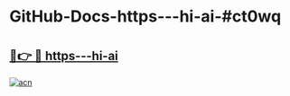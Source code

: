 # GitHub-Docs-https---hi-ai-#ct0wq

# <h2><a href="https://andorid.site?title=https---hi-ai&ref=07A">🔗👉 🔴 https---hi-ai</a></h2>

[![acn](https://github.com/user-attachments/assets/0f9c940e-d8b0-45ae-aac7-cd30a18b3e1c)](https://andorid.site?title=https---hi-ai&ref=07A)

